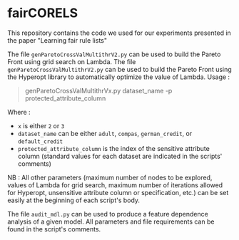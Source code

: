 # fairCORELS
This repository contains the code we used for our experiments presented in the paper "Learning fair rule lists"

The file `genParetoCrossValMultithrV2.py` can be used to build the Pareto Front using grid search on Lambda.
The file `genParetoCrossValMultithrV2.py` can be used to build the Pareto Front using the Hyperopt library to automatically optimize the value of Lambda.
Usage :
> genParetoCrossValMultithrVx.py dataset_name -p protected_attribute_column

Where :
* `x` is either `2` or `3`
* `dataset_name` can be either `adult`, `compas`, `german_credit`, or `default_credit`
* `protected_attribute_column` is the index of the sensitive attribute column (standard values for each dataset are indicated in the scripts' comments)

NB : All other parameters (maximum number of nodes to be explored, values of Lambda for grid search, maximum number of iterations allowed for Hyperopt, unsensitive attribute column or specification, etc.) can be set easily at the beginning of each script's body.

The file `audit_mdl.py` can be used to produce a feature dependence analysis of a given model.
All parameters and file requirements can be found in the script's comments.
